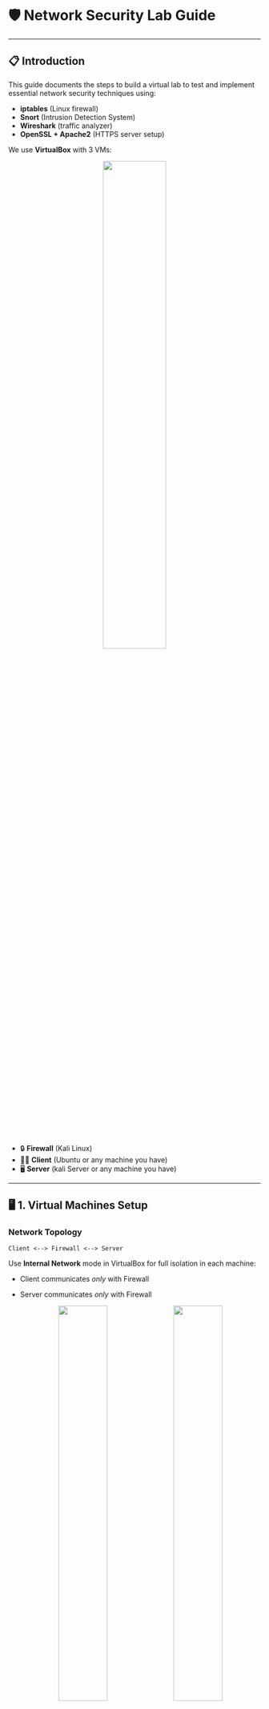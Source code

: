 # 🛡️ Network Security Lab Guide
---

## 📋 Introduction
This guide documents the steps to build a virtual lab to test and implement essential network security techniques using:

* **iptables** (Linux firewall)
* **Snort** (Intrusion Detection System)
* **Wireshark** (traffic analyzer)
* **OpenSSL + Apache2** (HTTPS server setup)

We use **VirtualBox** with 3 VMs:
  <p align="center">
<img src="https://github.com/user-attachments/assets/57711009-e578-4387-8018-cbc38232d313" width="50%"></p>

* 🔒 **Firewall** (Kali Linux)
* 🧑‍💻 **Client** (Ubuntu or any machine you have)
* 🖥️ **Server** (kali Server or any machine you have)

---

## 🖥️ 1. Virtual Machines Setup

### Network Topology

```
Client <--> Firewall <--> Server
```
Use **Internal Network** mode in VirtualBox for full isolation in each machine:
  <p align="center">
 <src img="https://github.com/user-attachments/assets/cd05367b-54a9-4c89-956e-4056abe7de12" width></p>
   
* Client communicates *only* with Firewall
   
* Server communicates *only* with Firewall
  
  <p align="center">
  <img src="https://github.com/user-attachments/assets/063312da-ce1d-42cf-9a73-7a87a5a23cb1" width="45%" style="margin-right: 10px;"/>
  <img src="https://github.com/user-attachments/assets/7ff5435d-a9f7-4b06-9413-d46353c6b6f2" width="45%"/>
</p>
<p align="center">
  <img src="https://github.com/user-attachments/assets/387e071c-84db-4f57-bbea-6b8338abe9ae" width="45%" style="margin-right: 10px;"/>
  <img src="https://github.com/user-attachments/assets/34b10fa1-76ed-4191-8ba4-bb2dcab943fe" width="45%"/>
</p>

### Interface Configuration
For each **machine** (Client, Firewall, and Server), you have manually assign the following IP addresses to their respective network interfaces:

| Machine  | Interface | IP Address     | To            |
| -------- | --------- | -------------- | ------------- |
| Client   | `enp0s3`  | `192.168.10.2` | Firewall eth0 |
| Firewall | `eth0`    | `192.168.10.1` | Client        |
| Firewall | `eth1`    | `192.168.20.1` | Server        |
| Server   | `eth0`    | `192.168.20.2` | Firewall eth1 |

Assign **static IPs** manually in `/etc/network/interfaces` 

### ⚙️ Automating IP Configuration with a Script

When working with VirtualBox in Internal Network mode, machines may lose their IP addresses upon reboot or interface changes. To avoid manually reconfiguring each time, it's good practice to create a dedicated script for each machine that sets its static IP addresses.

In the screenshot below, I demonstrate the creation and execution of such a script (firewall.sh) on the Firewall machine (Kali Linux).

```bash
sudo nano firewall.sh          # Create the script file
sudo chmod +x firewall.sh     # Make it executable
sudo ./firewall.sh            # Run the script
```
This script typically contains ip or ifconfig commands to assign static IPs to interfaces like eth0 and eth1.

<p align="center"> <img src="https://github.com/user-attachments/assets/6e6700ec-d227-48bf-a719-837ad45e074c" width="47%" style="margin-right:10px;" /> <img src="https://github.com/user-attachments/assets/3a63eaab-b030-487a-ae68-ee31b323739b" width="47%" /> </p>

✅ This method saves time, avoids misconfigurations, and ensures consistent network behavior in your lab setup.

To make sure that you asign to each interface the right ip address run this command in the terminal 

<p align="center"><src img="https://github.com/user-attachments/assets/dd0251f5-1325-45ab-8950-0ac970cb1d81" width="50%"></p>

---
## 🌐 2. Set Up Apache2 Web Server (on Server VM)

### Install Apache2

```bash
sudo apt update
sudo apt install apache2
```

### Create a login page `login.html`

```bash
cd /var/www/html
sudo nano login.html
```
Paste the following basic HTML code inside login.html:
```bash <!DOCTYPE html>
<html>
<head>
  <title>Login Page</title>
</head>
<body>
  <h2>Login</h2>
  <form method="POST" action="/login">
    <label for="username">Username:</label><br>
    <input type="text" id="username" name="username"><br><br>
    
    <label for="password">Password:</label><br>
    <input type="password" id="password" name="password"><br><br>
    
    <input type="submit" value="Login">
  </form>
</body>
</html>
```
Save and exit nano:

Press `Ctrl + O` → then `Enter` to save.

Then press `Ctrl + X` to `exit`.

After configuring the server and website, test the setup by accessing the server’s IP address from both server and the client machine. 

Test by accessing `http://192.168.20.2/login.html` use firefox or any browser :

<p align="center"><img src="https://github.com/user-attachments/assets/bf03806d-8bf2-47b8-97bc-82147ed6e25d" width="50%"></p>

Test the access also from the client :

<p align="center"><img src="https://github.com/user-attachments/assets/4b9f574f-3362-4eae-bb1d-0b0d90f717c5" width="%50"></p>

---
## 🔎📡 3.Filtering Traffic with Wireshark
In this section, we’ll use Wireshark to capture and analyze traffic between the Client and the Server.
The goal is to compare HTTP vs HTTPS and understand how unencrypted traffic can expose sensitive data.

🧭 Step-by-step Instructions
* Open Wireshark on the Firewall machine.
* Select the interface connected to either the Client (eth0) or Server (eth1).
* Start capturing packets by clicking the blue shark icon.
* Apply a filter to only see HTTP or TLS traffic:
```bash
http || tls
```
These screenshots show the live packet capture window and the login page used to trigger HTTP requests.
<p align="center">
  <img src="https://github.com/user-attachments/assets/b534371c-d5a7-4d36-99e3-7681feb0b7e0" width="30%" style="margin-right: 10px;" />
  <img src="https://github.com/user-attachments/assets/c69fbd5d-464e-4458-872c-389126b0d654" width="30%" style="margin-right: 10px;" />
  <img src="https://github.com/user-attachments/assets/af891363-db39-4471-a82a-1cb855196391" width="30%" />
</p>
📬 Filtering for HTTP Traffic
Captured HTTP request with sensitive data in plaintext:
![image](https://github.com/user-attachments/assets/e66de6b3-805e-4dad-bb65-5f2877ecabcd)

```bash
GET /test1/?username=salut&password=kan HTTP/1.1
```
This line confirms that username and password are transmitted without encryption over HTTP.
### ⚠️ Security Risk

 HTTP transmits sensitive data in plaintext, making it vulnerable to interception. To protect this data, HTTPS should be used, as it encrypts communication, ensuring the confidentiality and integrity of sensitive information.
 
---
## 🔐 4. Configure HTTPS with OpenSSL

### Generate a Self-Signed Certificate:

```bash
sudo openssl req -x509 -nodes -days 365 -newkey rsa:2048 \
 -keyout /etc/ssl/private/apache-selfsigned.key \
 -out /etc/ssl/certs/apache-selfsigned.crt
```

### Enable SSL in Apache:

```bash
sudo a2enmod ssl
sudo a2ensite default-ssl
sudo systemctl restart apache2
```
![image](https://github.com/user-attachments/assets/48afee02-ae91-4ecc-97b1-c48cba5708c0)

### Update `ports.conf`:
<p align="center">
  <img src="https://github.com/user-attachments/assets/0087d1e0-6170-43a8-9135-a32bf280a9b0" width="48%" style="margin-right: 2%;" />
  <img src="https://github.com/user-attachments/assets/3f7f848f-d9bf-4240-9216-702929f28efd" width="48%" />
</p>
Make sure it includes:
```
Listen 443
```

### Common Warning:
![image](https://github.com/user-attachments/assets/543b6b70-f0d9-4082-8df4-80ed08768e8e)

> ⚠️ Browser may show "Potential Security Risk Ahead" due to self-signed cert. ✅ Accept the risk and continue.

### Capture Traffic with Wireshark:
follow the same steps of using wireshark ,now filter with tls
```bash
tls
```
You’ll observe:
* HTTPS request: encrypted
![image](https://github.com/user-attachments/assets/e5d3a227-41f4-460f-b70a-bda513129fde)

---
## 🔥 5. Configure iptables on Firewall

### Block HTTPS traffic:

```bash
sudo iptables -A INPUT -p tcp --dport 443 -j DROP
```

✅ Result: HTTPS blocked.

### Unblock HTTPS:

```bash
sudo iptables -D INPUT -p tcp --dport 443 -j DROP
```

✅ Result: HTTPS allowed again.

You can verify with:

```bash
sudo iptables -L -n -v
```
---

## 🕵️ 5. Capture Traffic with Wireshark

### On the Firewall:

* Open Wireshark
* Select the interface (eth0 or eth1)
* Apply filter:

```bash
http || tls
```

### Example:

You’ll observe:

* HTTP login request: `username=soumaya&password=kanfoud` in plaintext
* HTTPS request: encrypted

---

## 🚨 6. Snort: Intrusion Detection Setup

### Install Snort (on Firewall):

```bash
sudo apt update
sudo apt install snort
```

### Test Snort in Packet Sniffer Mode:

```bash
sudo snort -i eth0 -A console
```

### Example Rules:

```bash
alert icmp any any -> any any (msg:"ICMP detected"; sid:1000001;)
```

Put custom rules in `/etc/snort/rules/local.rules`.

### Restart Snort:

```bash
sudo systemctl restart snort
```

✅ Snort now monitors suspicious traffic.

---

## ✅ Conclusion

You have successfully:

* Configured isolated networks in VirtualBox
* Deployed a secure HTTPS server
* Analyzed unencrypted/encrypted traffic
* Filtered traffic with `iptables`
* Detected intrusions with Snort

This lab forms a solid foundation in **hands-on network security** for beginners and students.

---

## 📎 Bonus

Feel free to fork this repo, add your own test cases, rules, or share suggestions via Pull Requests!
🔗 LinkedIn: 
